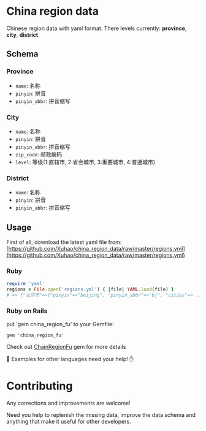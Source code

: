 China region data
=================

Chinese region data with yaml format. There levels currently: **province**, **city**, **district**.

## Schema

### Province

* `name`: 名称
* `pinyin`: 拼音
* `pinyin_abbr`: 拼音缩写

### City

* `name`: 名称
* `pinyin`: 拼音
* `pinyin_abbr`: 拼音缩写
* `zip_code`: 邮政编码
* `level`: 等级(1:直辖市, 2:省会城市, 3:重要城市, 4:普通城市)

### District

* `name`: 名称
* `pinyin`: 拼音
* `pinyin_abbr`: 拼音缩写

## Usage

First of all, download the latest yaml file from: [https://github.com/Xuhao/china_region_data/raw/master/regions.yml](https://github.com/Xuhao/china_region_data/raw/master/regions.yml)

### Ruby

```ruby
require 'yaml'
regions = File.open('regions.yml') { |file| YAML.load(file) }
# => {"北京市"=>{"pinyin"=>"beijing", "pinyin_abbr"=>"bj", "cities"=> ...
```

### Ruby on Rails

put 'gem china_region_fu' to your Gemfile:

    gem 'china_region_fu'

Check out [ChainRegionFu](https://github.com/Xuhao/china_region_fu) gem for more details

:two_men_holding_hands: Examples for other languages need your help! :hand:

# Contributing

Any corrections and improvements are welcome!

Need you help to replenish the missing data, improve the data schema and anything that make it useful for other developers.